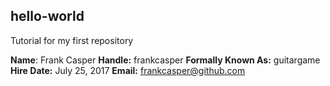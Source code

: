 ## hello-world

Tutorial for my first repository

**Name**: Frank Casper
**Handle:** frankcasper
**Formally Known As:** guitargame
**Hire Date:** July 25, 2017
**Email:** frankcasper@github.com
